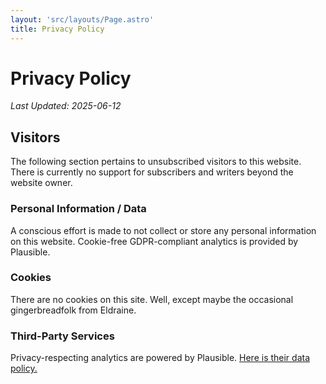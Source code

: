 ```yaml
---
layout: 'src/layouts/Page.astro'
title: Privacy Policy
---
```


# Privacy Policy

*Last Updated: 2025-06-12*

## Visitors

The following section pertains to unsubscribed visitors to this website. There is currently no support for subscribers and writers beyond the website owner.

### Personal Information / Data

A conscious effort is made to not collect or store any personal information on this website. Cookie-free GDPR-compliant analytics is provided by Plausible.

### Cookies

There are no cookies on this site. Well, except maybe the occasional gingerbreadfolk from Eldraine.

### Third-Party Services

Privacy-respecting analytics are powered by Plausible. [Here is their data policy.](https://plausible.io/data-policy)